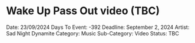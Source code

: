 # Wake Up Pass Out video (TBC)

Date: 23/09/2024
Days To Event: -392
Deadline: September 2, 2024
Artist: Sad Night Dynamite
Category: Music
Sub-Category: Video
Status: TBC